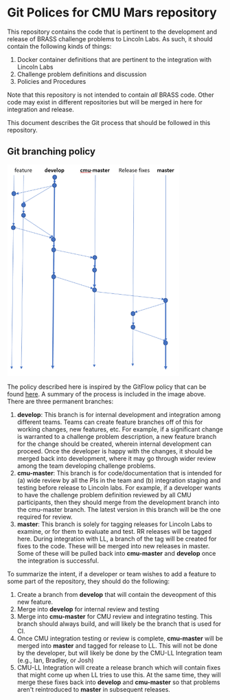 # Git Polices for CMU Mars repository

This repository contains the code that is pertinent to the development and release of BRASS challenge problems to Lincoln Labs. As such, it should contain the following kinds of things:

1. Docker container definitions that are pertinent to the integration with Lincoln Labs
2. Challenge problem definitions and discussion
3. Policies and Procedures

Note that this repository is not intended to contain *all* BRASS code. Other code may exist in different repositories but will be merged in here for integration and release.

This document describes the Git process that should be followed in this repository.

## Git branching policy

<img src="documents/img/GitBranching.PNG" alt="Git Branching Diagram" width="400">

The policy described here is inspired by the GitFlow policy that can be found [here](https://datasift.github.io/gitflow/IntroducingGitFlow.html). A summary of the process is included in the image above. There are three permanent branches:

1. **develop**: This branch is for internal development and integration among different teams. Teams can create feature branches off of this for working changes, new features, etc. For example, if a significant change is warranted to a challenge problem description, a new feature branch for the change should be created, wherein internal development can proceed. Once the developer is happy with the changes, it should be merged back into development, where it may go through wider review among the team developing challenge problems.
2. **cmu-master**: This branch is for code/documentation that is intended for (a) wide review by all the PIs in the team and (b) integration staging and testing before release to Lincoln labs. For example, if a developer wants to have the challenge problem definition reviewed by all CMU participants, then they should merge from the development branch into the cmu-master branch. The latest version in this branch will be the one required for review.
3. **master**: This branch is solely for tagging releases for Lincoln Labs to examine, or for them to evaluate and test. RR releases will be tagged here. During integration with LL, a branch of the tag will be created for fixes to the code. These will be merged into new releases in master. Some of these will be pulled back into **cmu-master** and **develop** once the integration is successful.

To summarize the intent, if a developer or team wishes to add a feature to some part of the repository, they should do the following:

1. Create a branch from **develop** that will contain the deveopment of this new feature.
2. Merge into **develop** for internal review and testing
3. Merge into **cmu-master** for CMU review and integratino testing. This branch should always build, and will likely be the branch that is used for CI.
4. Once CMU integration testing or review is complete, **cmu-master** will be merged into **master** and tagged for release to LL. This will not be done by the developer, but will likely be done by the CMU-LL Integration team (e.g., Ian, Bradley, or Josh)
5. CMU-LL Integration will create a release branch which will contain fixes that might come up when LL tries to use this. At the same time, they will merge these fixes back into **develop** and **cmu-master** so that problems aren't reintroduced to **master** in subsequent releases.
